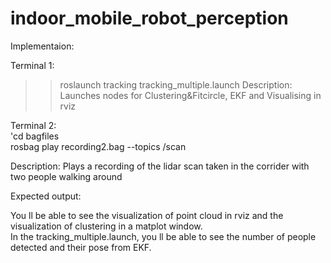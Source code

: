 # indoor_mobile_robot_perception

Implementaion:

Terminal 1:
  >>roslaunch tracking tracking_multiple.launch
  Description:
    Launches nodes for Clustering&Fitcircle, EKF and Visualising in rviz

Terminal 2:  
  'cd bagfiles  
  rosbag play recording2.bag --topics /scan  

  Description:
    Plays a recording of the lidar scan taken in the corrider with two people walking around

Expected output:

You ll be able to see the visualization of point cloud in rviz and the visualization of clustering in a matplot window.  
In the tracking_multiple.launch, you ll be able to see the number of people detected and their pose from EKF.  




